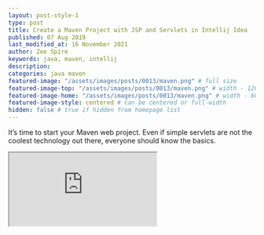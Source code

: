 ```yaml
---
layout: post-style-1
type: post
title: Create a Maven Project with JSP and Servlets in Intellij Idea
published: 07 Aug 2019
last_modified_at: 16 November 2021
author: Zee Spire
keywords: java, maven, intellij
description: 
categories: java maven
featured-image: "/assets/images/posts/0013/maven.png" # full size
featured-image-top: "/assets/images/posts/0013/maven.png" # width - 1200 (you can add the same URL as for featured-image)
featured-image-home: "/assets/images/posts/0013/maven.png" # width - 600 (you can add the same URL as for featured-image) [use ~square images for homepage-style-1]
featured-image-style: centered # can be centered or full-width
hidden: false # true if hidden from homepage list
---
```

It’s time to start your Maven web project. Even if simple servlets are not the coolest technology out there, everyone should know the basics.

 <div class="ratio ratio-16x9 mb-3">
    <iframe src="https://www.youtube.com/embed/GyZHOwUTh0M" title="YouTube video" allow="accelerometer; autoplay; clipboard-write; encrypted-media; gyroscope; picture-in-picture" allowfullscreen></iframe>
</div>